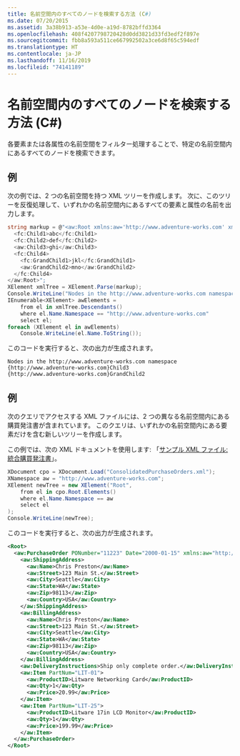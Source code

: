 ```yaml
---
title: 名前空間内のすべてのノードを検索する方法 (C#)
ms.date: 07/20/2015
ms.assetid: 3a38b913-a53e-4d0e-a19d-8782bffd3364
ms.openlocfilehash: 408f4207798720428d0dd3821d33fd3edf2f897e
ms.sourcegitcommit: fbb8a593a511ce667992502a3ce6d8f65c594edf
ms.translationtype: HT
ms.contentlocale: ja-JP
ms.lasthandoff: 11/16/2019
ms.locfileid: "74141189"
---
```

# <a name="how-to-find-all-nodes-in-a-namespace-c"></a>名前空間内のすべてのノードを検索する方法 (C#)
各要素または各属性の名前空間をフィルター処理することで、特定の名前空間内にあるすべてのノードを検索できます。  
  
## <a name="example"></a>例  
 次の例では、2 つの名前空間を持つ XML ツリーを作成します。 次に、このツリーを反復処理して、いずれかの名前空間内にあるすべての要素と属性の名前を出力します。  
  
```csharp  
string markup = @"<aw:Root xmlns:aw='http://www.adventure-works.com' xmlns:fc='www.fourthcoffee.com'>  
  <fc:Child1>abc</fc:Child1>  
  <fc:Child2>def</fc:Child2>  
  <aw:Child3>ghi</aw:Child3>  
  <fc:Child4>  
    <fc:GrandChild1>jkl</fc:GrandChild1>  
    <aw:GrandChild2>mno</aw:GrandChild2>  
  </fc:Child4>  
</aw:Root>";  
XElement xmlTree = XElement.Parse(markup);  
Console.WriteLine("Nodes in the http://www.adventure-works.com namespace");  
IEnumerable<XElement> awElements =  
    from el in xmlTree.Descendants()  
    where el.Name.Namespace == "http://www.adventure-works.com"  
    select el;  
foreach (XElement el in awElements)  
    Console.WriteLine(el.Name.ToString());  
```  
  
 このコードを実行すると、次の出力が生成されます。  
  
```output  
Nodes in the http://www.adventure-works.com namespace  
{http://www.adventure-works.com}Child3  
{http://www.adventure-works.com}GrandChild2  
```  
  
## <a name="example"></a>例  
 次のクエリでアクセスする XML ファイルには、2 つの異なる名前空間内にある購買発注書が含まれています。 このクエリは、いずれかの名前空間内にある要素だけを含む新しいツリーを作成します。  
  
 この例では、次の XML ドキュメントを使用します: 「[サンプル XML ファイル: 統合購買発注書](./sample-xml-file-consolidated-purchase-orders.md)」。  
  
```csharp  
XDocument cpo = XDocument.Load("ConsolidatedPurchaseOrders.xml");  
XNamespace aw = "http://www.adventure-works.com";  
XElement newTree = new XElement("Root",  
    from el in cpo.Root.Elements()  
    where el.Name.Namespace == aw  
    select el  
);  
Console.WriteLine(newTree);  
```  
  
 このコードを実行すると、次の出力が生成されます。  
  
```xml  
<Root>  
  <aw:PurchaseOrder PONumber="11223" Date="2000-01-15" xmlns:aw="http://www.adventure-works.com">  
    <aw:ShippingAddress>  
      <aw:Name>Chris Preston</aw:Name>  
      <aw:Street>123 Main St.</aw:Street>  
      <aw:City>Seattle</aw:City>  
      <aw:State>WA</aw:State>  
      <aw:Zip>98113</aw:Zip>  
      <aw:Country>USA</aw:Country>  
    </aw:ShippingAddress>  
    <aw:BillingAddress>  
      <aw:Name>Chris Preston</aw:Name>  
      <aw:Street>123 Main St.</aw:Street>  
      <aw:City>Seattle</aw:City>  
      <aw:State>WA</aw:State>  
      <aw:Zip>98113</aw:Zip>  
      <aw:Country>USA</aw:Country>  
    </aw:BillingAddress>  
    <aw:DeliveryInstructions>Ship only complete order.</aw:DeliveryInstructions>  
    <aw:Item PartNum="LIT-01">  
      <aw:ProductID>Litware Networking Card</aw:ProductID>  
      <aw:Qty>1</aw:Qty>  
      <aw:Price>20.99</aw:Price>  
    </aw:Item>  
    <aw:Item PartNum="LIT-25">  
      <aw:ProductID>Litware 17in LCD Monitor</aw:ProductID>  
      <aw:Qty>1</aw:Qty>  
      <aw:Price>199.99</aw:Price>  
    </aw:Item>  
  </aw:PurchaseOrder>  
</Root>  
```  
